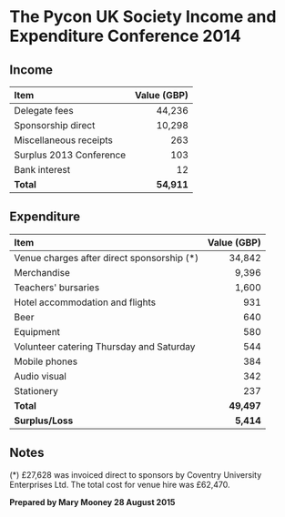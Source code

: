 # The Pycon UK Society Income and Expenditure Conference 2014

## Income

| Item                    | Value (GBP) |
| :---------------------- | -----------:|
| Delegate fees           |      44,236 |
| Sponsorship direct      |      10,298 |
| Miscellaneous receipts  |         263 |
| Surplus 2013 Conference |         103 |
| Bank interest           |          12 |
| **Total**               |  **54,911** |


## Expenditure

| Item                                       | Value (GBP) |
| :----------------------------------------- | -----------:|
| Venue charges after direct sponsorship (*) |      34,842 |
| Merchandise                                |       9,396 |
| Teachers' bursaries                        |       1,600 |
| Hotel accommodation and flights            |         931 |
| Beer                                       |         640 |
| Equipment                                  |         580 |
| Volunteer catering Thursday and Saturday   |         544 |
| Mobile phones                              |         384 |
| Audio visual                               |         342 |
| Stationery                                 |         237 |
| **Total**                                  |  **49,497** |
| **Surplus/Loss**                           |   **5,414** |

## Notes

(*) £27,628 was invoiced direct to sponsors by Coventry University Enterprises Ltd. The total cost for venue hire was £62,470.

**Prepared by Mary Mooney 28 August 2015**
